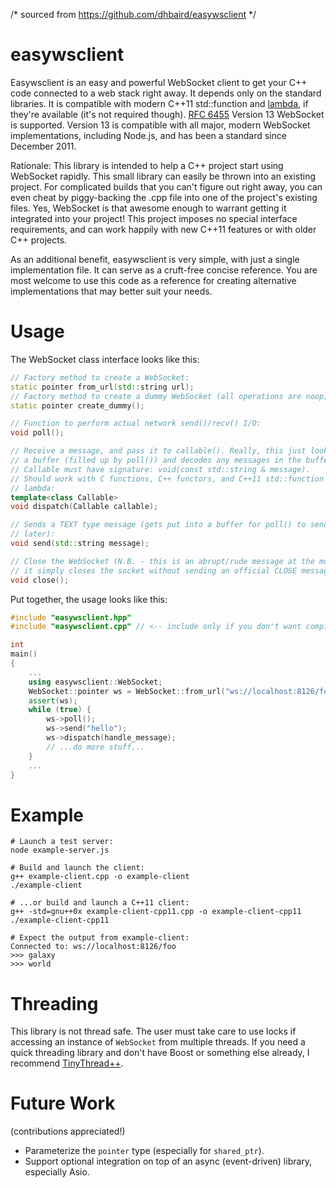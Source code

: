 /* sourced from https://github.com/dhbaird/easywsclient */

easywsclient
============

Easywsclient is an easy and powerful WebSocket client to get your
C++ code connected to a web stack right away. It depends only on the
standard libraries.  It is compatible with modern C++11 std::function and
[lambda](http://en.wikipedia.org/wiki/Anonymous_function#C.2B.2B),
if they're available (it's not required though).  [RFC
6455](http://tools.ietf.org/html/rfc6455) Version 13 WebSocket is
supported. Version 13 is compatible with all major, modern WebSocket
implementations, including Node.js, and has been a standard since
December 2011.

Rationale: This library is intended to help a C++ project start using
WebSocket rapidly. This small library can easily be thrown into an
existing project. For complicated builds that you can't figure out right
away, you can even cheat by piggy-backing the .cpp file into one of
the project's existing files. Yes, WebSocket is that awesome enough to
warrant getting it integrated into your project!  This project imposes
no special interface requirements, and can work happily with new C++11
features or with older C++ projects.

As an additional benefit, easywsclient is very simple, with just a single
implementation file. It can serve as a cruft-free concise reference. You
are most welcome to use this code as a reference for creating alternative
implementations that may better suit your needs.

Usage
=====

The WebSocket class interface looks like this:

```c++
// Factory method to create a WebSocket:
static pointer from_url(std::string url);
// Factory method to create a dummy WebSocket (all operations are noop):
static pointer create_dummy();

// Function to perform actual network send()/recv() I/O:
void poll();

// Receive a message, and pass it to callable(). Really, this just looks at
// a buffer (filled up by poll()) and decodes any messages in the buffer.
// Callable must have signature: void(const std::string & message).
// Should work with C functions, C++ functors, and C++11 std::function and
// lambda:
template<class Callable>
void dispatch(Callable callable);

// Sends a TEXT type message (gets put into a buffer for poll() to send
// later):
void send(std::string message);

// Close the WebSocket (N.B. - this is an abrupt/rude message at the moment, as
// it simply closes the socket without sending an official CLOSE message.)
void close();
```

Put together, the usage looks like this:

```c++
#include "easywsclient.hpp"
#include "easywsclient.cpp" // <-- include only if you don't want compile separately

int
main()
{
    ...
    using easywsclient::WebSocket;
    WebSocket::pointer ws = WebSocket::from_url("ws://localhost:8126/foo");
    assert(ws);
    while (true) {
        ws->poll();
        ws->send("hello");
        ws->dispatch(handle_message);
        // ...do more stuff...
    }
    ...
}
```

Example
=======

    # Launch a test server:
    node example-server.js

    # Build and launch the client:
    g++ example-client.cpp -o example-client
    ./example-client

    # ...or build and launch a C++11 client:
    g++ -std=gnu++0x example-client-cpp11.cpp -o example-client-cpp11
    ./example-client-cpp11

    # Expect the output from example-client:
    Connected to: ws://localhost:8126/foo
    >>> galaxy
    >>> world

Threading
=========

This library is not thread safe. The user must take care to use locks if
accessing an instance of `WebSocket` from multiple threads. If you need
a quick threading library and don't have Boost or something else already,
I recommend [TinyThread++](http://tinythreadpp.bitsnbites.eu/).

Future Work
===========

(contributions appreciated!)

* Parameterize the `pointer` type (especially for `shared_ptr`).
* Support optional integration on top of an async (event-driven) library,
  especially Asio.
